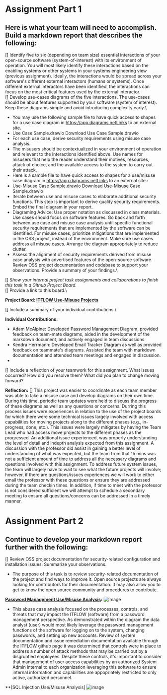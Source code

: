 # Assignment Part 1

## Here is what your team will need to accomplish. Build a markdown report that describes the following:

[] Identify five to six (depending on team size) essential interactions of your open-source software (system-of-interest) with its environment of operation. You will most likely identify these interactions based on the enabling systems or other systems in your systems engineering view (previous assignment). Ideally, the interactions would be spread across your software's different external interactors (humans or systems). Once different external interactors have been identified, the interactions can focus on the most critical features used by the external interactor.\
[] Develop use-cases diagrams of the five interactions. The use-cases should be about features supported by your software (system of interest). Keep these diagrams simple and avoid introducing complexity early.\ 
 - You may use the following sample file to have quick access to shapes for a use case diagram in https://app.diagrams.netLinks to an external site. 
 - Use Case Sample.drawio Download Use Case Sample.drawio 
 - For each use case, derive security requirements using misuse case analysis. 
 - The misusers should be contextualized in your environment of operation and relevant to the interactions identified above. Use names for misusers that help the reader understand their motives, resources, attack of choice, and the available access to the system to carry out their attack.
 - Here is a sample file to have quick access to shapes for a use/misuse case diagram in https://app.diagrams.netLinks to an external site.:
 - Use-Misuse Case Sample.drawio Download Use-Misuse Case Sample.drawio  
 - Iterate between use and misuse cases to elaborate additional security functions. This step is important to derive quality security requirements. Embed the final diagram in your report.
 - Diagraming Advice: Use proper notation as discussed in class materials. Use cases should focus on software features. Go back and forth between use case and misuse case analysis until specific functional security requirements that are implemented by the software can be identified. For misuse cases, prioritize mitigations that are implemented in the OSS project, instead of the environment. Make sure use cases address all misuse cases. Arrange the diagram appropriately to reduce clutter.
 - Assess the alignment of security requirements derived from misuse case analysis with advertised features of the open-source software. Review OSS project documentation and codebase to support your observations. Provide a summary of your findings.\

[] *Show your internal project task assignments and collaborations to finish this task in a Github Project Board.*\
[] Provide a link to this board.\ 

**Project Board: [ITFLOW Use-Misuse Projects](https://github.com/users/Deeds101/projects/3)**

[] Include a summary of your individual contributions.\

**Individual Contributions:**
- Adam McAlpine: Developed Password Management Diagram, provided feedback on team-mate diagrams, aided in the development of the markdown document, and actively engaged in team discussions.
- Kendra Herrmann: Developed Email Tracker Diagram as well as provided feedback on teammate's diagrams. Assisted the team with markdown documentation and attended team meetings and engaged in discussion.
- 
[] Include a reflection of your teamwork for this assignment. What issues occurred? How did you resolve them? What did you plan to change moving forward?

**Reflection:**
[] This project was easier to coordinate as each team member was able to take a misuse case and develop diagrams on their own time.  During this time, periodic team updates were held to discuss the progress of these diagrams as well as any questions or concerns.  Durring this process issues were experiences in relation to the use of the project boards for which there were some technical issues largely involved with access capabilities for moving projects along to the different phases (e.g., in-progress, done, etc.).  This issues were largely mitigates by having the Team Lead who had access move projects to the different phases as the progressed.  An additional issue experienced, was properly understanding the level of detail and indepth analysis expected from this assignment.  A discussion with the professor did assist in gaining a better level of understanding of what was expected, but the team from that 15 mins was not a sufficient amount of time to address all the necessary diagrams and questions involved with this assignment.  To address future system issues, the team will largely have to wait to see what the future projects will involve; however, if there are questions/issues experiences we will work to either email the professor with these questions or ensure they are addressed during the team checkin times.  In addition, if time to meet with the professor is not considered sufficient we will attempt to schedule a secondary meeting to ensure all questions/concerns can be addressed in a timely manner.

# Assignment Part 2

## Continue to develop your markdown report further with the following:

[] Review OSS project documentation for security-related configuration and installation issues. Summarize your observations.
 - The purpose of this task is to review security-related documentation of the project and find ways to improve it. Open source projects are always looking for contributors for their documentation. It may also allow you to get to know the open source community and procedures to contribute.

**[Password Management Use/Misuse Analysis](https://github.com/Deeds101/CYBR8420-project/blob/main/Use-Misuses%20Case%20Diagrams/Final%20Diagrams/Password%20Management%20-%20Use%20and%20Misuse%20Case%20Diagram.PNG):**
 ![image](https://github.com/Deeds101/CYBR8420-project/assets/87542247/e8547fa6-b1e0-41a5-9d3b-fbdea9a0370b)

 - This abuse case analysis focused on the processes, controls, and threats that may impact the ITFLOW (software) from a password management perspective. As demonstrated within the diagram the data analyst (user) would most likely leverage the password management functions of the software for logging on to the system, changing passwords, and setting up new accounts. Review of system documentation and issue remediation documentation available through the ITFLOW github page it was determined that controls were in place to address a number of attack methods that may be carried out by a disgruntled employees. Despite these controls, it's important to consider that management of user access capabilities by an authorized System Admin internal to each organization leveraging this software to ensure internal information and capabilities are appopriately restricted to only active, authorized personnel.

**[SQL Injection Use/Misuse Analysis]
![image](https://github.com/Deeds101/CYBR8420-project/assets/87542247/2a989453-0485-4e2b-88cf-5140a9a84ed9)

